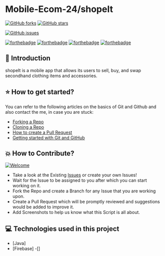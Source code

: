 # Mobile-Ecom-24/shopeIt


[![GitHub forks](https://img.shields.io/github/forks/DalvicDevTeam/mobile-ecom-24)](https://github.com/DalvicDevTeam/mobile-ecom-24/network)
[![GitHub stars](https://img.shields.io/github/stars/DalvicDevTeam/mobile-ecom-24)](https://github.com/DalvicDevTeam/mobile-ecom-24/stargazers)

[![GitHub issues](https://img.shields.io/github/issues/DalvicDevTeam/mobile-ecom-24)](https://github.com/DalvicDevTeam/mobile-ecom-24/issues)


[![forthebadge](https://forthebadge.com/images/badges/built-by-developers.svg)](https://forthebadge.com)
[![forthebadge](https://forthebadge.com/images/badges/made-with-java.svg)](https://forthebadge.com)
[![forthebadge](https://forthebadge.com/images/badges/built-for-android.svg)](https://forthebadge.com)
[![forthebadge](https://forthebadge.com/images/badges/check-it-out.svg)](https://forthebadge.com)


## 📌 Introduction

shopeIt is a mobile app that allows its users to sell, buy, and swap secondhand clothing items and accessories.

## ⭐ How to get started?

You can refer to the following articles on the basics of Git and Github and also contact the me, in case you are stuck:

- [Forking a Repo](https://help.github.com/en/github/getting-started-with-github/fork-a-repo)
- [Cloning a Repo](https://help.github.com/en/desktop/contributing-to-projects/creating-a-pull-request)
- [How to create a Pull Request](https://opensource.com/article/19/7/create-pull-request-github)
- [Getting started with Git and GitHub](https://towardsdatascience.com/getting-started-with-git-and-github-6fcd0f2d4ac6)

## 💥 How to Contribute?
[![Welcome](https://img.shields.io/badge/PRs-welcome-brightgreen.svg?style=flat-square)](http://makeapullrequest.com)

- Take a look at the Existing [Issues](https://github.com/DalvicDevTeam/church-booking/issues) or create your own Issues!
- Wait for the Issue to be assigned to you after which you can start working on it.
- Fork the Repo and create a Branch for any Issue that you are working upon.
- Create a Pull Request which will be promptly reviewed and suggestions would be added to improve it.
- Add Screenshots to help us know what this Script is all about.


## 💻 Technologies used in this project

- [Java]
- [Firebase]
-[]

